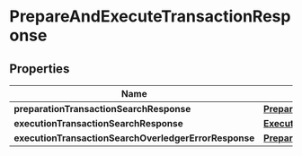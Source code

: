 

# PrepareAndExecuteTransactionResponse


## Properties

Name | Type | Description | Notes
------------ | ------------- | ------------- | -------------
**preparationTransactionSearchResponse** | [**PrepareTransactionResponse**](PrepareTransactionResponse.md) |  |  [optional]
**executionTransactionSearchResponse** | [**ExecuteSearchTransactionResponse**](ExecuteSearchTransactionResponse.md) |  |  [optional]
**executionTransactionSearchOverledgerErrorResponse** | [**PrepareAndExecuteOverledgerErrorResponse**](PrepareAndExecuteOverledgerErrorResponse.md) |  |  [optional]



